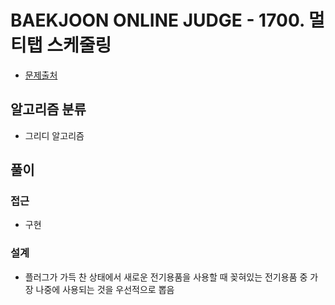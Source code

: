 # BAEKJOON ONLINE JUDGE - 1700. 멀티탭 스케줄링

- [문제출처](https://www.acmicpc.net/problem/1700 '1700. 멀티탭 스케줄링')

## 알고리즘 분류

- 그리디 알고리즘

## 풀이

### 접근

- 구현

### 설계

- 플러그가 가득 찬 상태에서 새로운 전기용품을 사용할 때 꽂혀있는 전기용품 중 가장 나중에 사용되는 것을 우선적으로 뽑음
